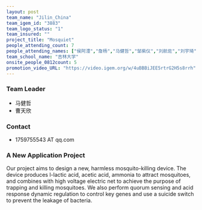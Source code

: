 ```yaml
---
layout: post
team_name: "Jilin_China"
team_igem_id: "3883"
team_logo_status: "1"
team_insured: ""
project_title: "Mosquiet"
people_attending_count: 7
people_attending_names: ["侯阿澧","詹杨","马健哲","邹紫仪","刘航佐","刘宇琦","曹天欣"]
team_school_name: "吉林大学"
onsite_people_0812count: 5
promotion_video_URL: "https://video.igem.org/w/4uBBBiJEE5rtrG2H5s8rrh"
---
```



### Team Leader
* 马健哲
* 曹天欣

### Contact
* 1759755543 AT qq.com

### A New Application Project

Our project aims to design a new, harmless mosquito-killing device. The device produces l-lactic acid, acetic acid, ammonia to attract mosquitoes, and combines with high voltage electric net to achieve the purpose of trapping and killing mosquitoes. We also perform quorum sensing and acid response dynamic regulation to control key genes and use a suicide switch to prevent the leakage of bacteria.
